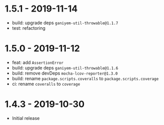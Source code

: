 # 1.5.1 - 2019-11-14

- build: upgrade deps `ganiyem-util-throwable@1.1.7`
- test: refactoring

# 1.5.0 - 2019-11-12

- feat: add `AssertionError`
- build: upgrade deps `ganiyem-util-throwable@1.1.6`
- build: remove devDeps `mocha-lcov-reporter@1.3.0`
- build: rename `package.scripts.coveralls` to `package.scripts.coverage`
- ci: rename `coveralls` to `coverage`

# 1.4.3 - 2019-10-30

- Initial release